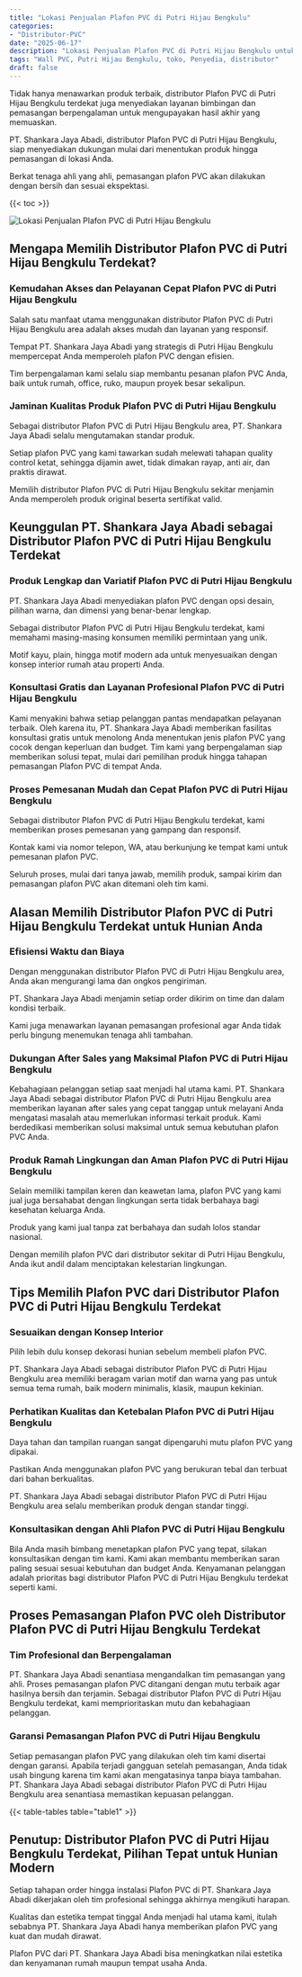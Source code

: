 ```yaml
---
title: "Lokasi Penjualan Plafon PVC di Putri Hijau Bengkulu"
categories: 
- "Distributor-PVC"
date: "2025-06-17"
description: "Lokasi Penjualan Plafon PVC di Putri Hijau Bengkulu untuk tempat tinggal, kantor, dan gerai. Material unggulan, variasi motif, warna elegan, beserta servis penempatan dikerjakan oleh teknisi berpengalaman dan garansi resmi!|Jasa penjualan Plafon PVC di Putri Hijau Bengkulu untuk keperluan hunian, perkantoran, maupun toko, dengan produk unggulan dan penempatan oleh tenaga ahli profesional dan garansi resmi.|Solusi Plafon PVC di Putri Hijau Bengkulu yang andal bagi rumah, office, dan ritel, bersama produk terbaik dan pemasangan ditangani oleh tim berpengalaman dan garansi resmi.|Distribusi Plafon PVC di Putri Hijau Bengkulu untuk hunian, perkantoran, dan gerai, dengan material unggulan dan pemasangan oleh teknisi profesional, lengkap beserta garansi resmi.}"
tags: "Wall PVC, Putri Hijau Bengkulu, toko, Penyedia, distributor"
draft: false
---
```


Tidak hanya menawarkan produk terbaik, distributor Plafon PVC di Putri Hijau Bengkulu terdekat juga menyediakan layanan bimbingan dan pemasangan berpengalaman untuk mengupayakan hasil akhir yang memuaskan.

PT. Shankara Jaya Abadi, distributor Plafon PVC di Putri Hijau Bengkulu, siap menyediakan dukungan mulai dari menentukan produk hingga pemasangan di lokasi Anda.

Berkat tenaga ahli yang ahli, pemasangan plafon PVC akan dilakukan dengan bersih dan sesuai ekspektasi.

{{< toc >}}

![Lokasi Penjualan Plafon PVC di Putri Hijau Bengkulu](/images/Distributor-PVC/Lokasi-Penjualan-Plafon-PVC-di-Putri-Hijau-Bengkulu.png)


## Mengapa Memilih Distributor Plafon PVC di Putri Hijau Bengkulu Terdekat?

### Kemudahan Akses dan Pelayanan Cepat Plafon PVC di Putri Hijau Bengkulu

Salah satu manfaat utama menggunakan distributor Plafon PVC di Putri Hijau Bengkulu area adalah akses mudah dan layanan yang responsif.

Tempat PT. Shankara Jaya Abadi yang strategis di Putri Hijau Bengkulu mempercepat Anda memperoleh plafon PVC dengan efisien.

Tim berpengalaman kami selalu siap membantu pesanan plafon PVC Anda, baik untuk rumah, office, ruko, maupun proyek besar sekalipun.

### Jaminan Kualitas Produk Plafon PVC di Putri Hijau Bengkulu

Sebagai distributor Plafon PVC di Putri Hijau Bengkulu area, PT. Shankara Jaya Abadi selalu mengutamakan standar produk.

Setiap plafon PVC yang kami tawarkan sudah melewati tahapan quality control ketat, sehingga dijamin awet, tidak dimakan rayap, anti air, dan praktis dirawat.

Memilih distributor Plafon PVC di Putri Hijau Bengkulu sekitar menjamin Anda memperoleh produk original beserta sertifikat valid.

## Keunggulan PT. Shankara Jaya Abadi sebagai Distributor Plafon PVC di Putri Hijau Bengkulu Terdekat

### Produk Lengkap dan Variatif Plafon PVC di Putri Hijau Bengkulu

PT. Shankara Jaya Abadi menyediakan plafon PVC dengan opsi desain, pilihan warna, dan dimensi yang benar-benar lengkap.

Sebagai distributor Plafon PVC di Putri Hijau Bengkulu terdekat, kami memahami masing-masing konsumen memiliki permintaan yang unik.

Motif kayu, plain, hingga motif modern ada untuk menyesuaikan dengan konsep interior rumah atau properti Anda.

### Konsultasi Gratis dan Layanan Profesional Plafon PVC di Putri Hijau Bengkulu

Kami menyakini bahwa setiap pelanggan pantas mendapatkan pelayanan terbaik. Oleh karena itu, PT. Shankara Jaya Abadi memberikan fasilitas konsultasi gratis untuk menolong Anda menentukan jenis plafon PVC yang cocok dengan keperluan dan budget. Tim kami yang berpengalaman siap memberikan solusi tepat, mulai dari pemilihan produk hingga tahapan pemasangan Plafon PVC di tempat Anda.

### Proses Pemesanan Mudah dan Cepat Plafon PVC di Putri Hijau Bengkulu

Sebagai distributor Plafon PVC di Putri Hijau Bengkulu terdekat, kami memberikan proses pemesanan yang gampang dan responsif.

Kontak kami via nomor telepon, WA, atau berkunjung ke tempat kami untuk pemesanan plafon PVC.

Seluruh proses, mulai dari tanya jawab, memilih produk, sampai kirim dan pemasangan plafon PVC akan ditemani oleh tim kami.

## Alasan Memilih Distributor Plafon PVC di Putri Hijau Bengkulu Terdekat untuk Hunian Anda

### Efisiensi Waktu dan Biaya

Dengan menggunakan distributor Plafon PVC di Putri Hijau Bengkulu area, Anda akan mengurangi lama dan ongkos pengiriman.

PT. Shankara Jaya Abadi menjamin setiap order dikirim on time dan dalam kondisi terbaik.

Kami juga menawarkan layanan pemasangan profesional agar Anda tidak perlu bingung menemukan tenaga ahli tambahan.

### Dukungan After Sales yang Maksimal Plafon PVC di Putri Hijau Bengkulu

Kebahagiaan pelanggan setiap saat menjadi hal utama kami. PT. Shankara Jaya Abadi sebagai distributor Plafon PVC di Putri Hijau Bengkulu area memberikan layanan after sales yang cepat tanggap untuk melayani Anda mengatasi masalah atau memerlukan informasi terkait produk. Kami berdedikasi memberikan solusi maksimal untuk semua kebutuhan plafon PVC Anda.

### Produk Ramah Lingkungan dan Aman Plafon PVC di Putri Hijau Bengkulu

Selain memiliki tampilan keren dan keawetan lama, plafon PVC yang kami jual juga bersahabat dengan lingkungan serta tidak berbahaya bagi kesehatan keluarga Anda.

Produk yang kami jual tanpa zat berbahaya dan sudah lolos standar nasional.

Dengan memilih plafon PVC dari distributor sekitar di Putri Hijau Bengkulu, Anda ikut andil dalam menciptakan kelestarian lingkungan.

## Tips Memilih Plafon PVC dari Distributor Plafon PVC di Putri Hijau Bengkulu Terdekat

### Sesuaikan dengan Konsep Interior

Pilih lebih dulu konsep dekorasi hunian sebelum membeli plafon PVC.

PT. Shankara Jaya Abadi sebagai distributor Plafon PVC di Putri Hijau Bengkulu area memiliki beragam varian motif dan warna yang pas untuk semua tema rumah, baik modern minimalis, klasik, maupun kekinian.

### Perhatikan Kualitas dan Ketebalan Plafon PVC di Putri Hijau Bengkulu

Daya tahan dan tampilan ruangan sangat dipengaruhi mutu plafon PVC yang dipakai.

Pastikan Anda menggunakan plafon PVC yang berukuran tebal dan terbuat dari bahan berkualitas.

PT. Shankara Jaya Abadi sebagai distributor Plafon PVC di Putri Hijau Bengkulu area selalu memberikan produk dengan standar tinggi.

### Konsultasikan dengan Ahli Plafon PVC di Putri Hijau Bengkulu

Bila Anda masih bimbang menetapkan plafon PVC yang tepat, silakan konsultasikan dengan tim kami. Kami akan membantu memberikan saran paling sesuai sesuai kebutuhan dan budget Anda. Kenyamanan pelanggan adalah prioritas bagi distributor Plafon PVC di Putri Hijau Bengkulu terdekat seperti kami.

## Proses Pemasangan Plafon PVC oleh Distributor Plafon PVC di Putri Hijau Bengkulu Terdekat

### Tim Profesional dan Berpengalaman

PT. Shankara Jaya Abadi senantiasa mengandalkan tim pemasangan yang ahli. Proses pemasangan plafon PVC ditangani dengan mutu terbaik agar hasilnya bersih dan terjamin. Sebagai distributor Plafon PVC di Putri Hijau Bengkulu terdekat, kami memprioritaskan mutu dan kebahagiaan pelanggan.

### Garansi Pemasangan Plafon PVC di Putri Hijau Bengkulu

Setiap pemasangan plafon PVC yang dilakukan oleh tim kami disertai dengan garansi. Apabila terjadi gangguan setelah pemasangan, Anda tidak usah bingung karena tim kami akan mengatasinya tanpa biaya tambahan. PT. Shankara Jaya Abadi sebagai distributor Plafon PVC di Putri Hijau Bengkulu area senantiasa memastikan kepuasan pelanggan.

{{< table-tables table="table1" >}}

## Penutup: Distributor Plafon PVC di Putri Hijau Bengkulu Terdekat, Pilihan Tepat untuk Hunian Modern

Setiap tahapan order hingga instalasi Plafon PVC di PT. Shankara Jaya Abadi dikerjakan oleh tim profesional sehingga akhirnya mengikuti harapan.

Kualitas dan estetika tempat tinggal Anda menjadi hal utama kami, itulah sebabnya PT. Shankara Jaya Abadi hanya memberikan plafon PVC yang kuat dan mudah dirawat.

Plafon PVC dari PT. Shankara Jaya Abadi bisa meningkatkan nilai estetika dan kenyamanan rumah maupun tempat usaha Anda.
